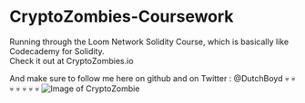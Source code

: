 # CryptoZombies-Coursework
Running through the Loom Network Solidity Course, which is basically like Codecademy for Solidity.<br>
Check it out at CryptoZombies.io

And make sure to follow me here on github and on Twitter : @DutchBoyd
:skull: :skull: :skull: :skull: :skull: :skull: :skull:
![Image of CryptoZombie](https://i.imgur.com/tO5Kvuj.png)
